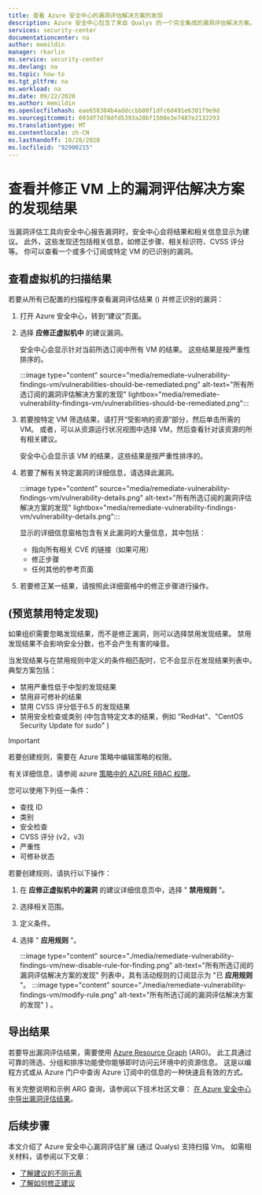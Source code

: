 ```yaml
---
title: 查看 Azure 安全中心的漏洞评估解决方案的发现
description: Azure 安全中心包含了来自 Qualys 的一个完全集成的漏洞评估解决方案。 在此页面上了解有关此安全中心扩展的详细信息。
services: security-center
documentationcenter: na
author: memildin
manager: rkarlin
ms.service: security-center
ms.devlang: na
ms.topic: how-to
ms.tgt_pltfrm: na
ms.workload: na
ms.date: 09/22/2020
ms.author: memildin
ms.openlocfilehash: eae658304b4addccbb08f1dfc6d491e6381f9e9d
ms.sourcegitcommit: 693df7d78dfd5393a28bf1508e3e7487e2132293
ms.translationtype: MT
ms.contentlocale: zh-CN
ms.lasthandoff: 10/28/2020
ms.locfileid: "92900215"
---
```

# <a name="view-and-remediate-findings-from-vulnerability-assessment-solutions-on-your-vms"></a>查看并修正 VM 上的漏洞评估解决方案的发现结果

当漏洞评估工具向安全中心报告漏洞时，安全中心会将结果和相关信息显示为建议。 此外，这些发现还包括相关信息，如修正步骤、相关标识符、CVSS 评分等。 你可以查看一个或多个订阅或特定 VM 的已识别的漏洞。

## <a name="view-findings-from-the-scans-of-your-virtual-machines"></a>查看虚拟机的扫描结果

若要从所有已配置的扫描程序查看漏洞评估结果 () 并修正识别的漏洞：

1. 打开 Azure 安全中心，转到“建议”页面。 

1. 选择 **应修正虚拟机中** 的建议漏洞。

    安全中心会显示针对当前所选订阅中所有 VM 的结果。 这些结果是按严重性排序的。 

    :::image type="content" source="media/remediate-vulnerability-findings-vm/vulnerabilities-should-be-remediated.png" alt-text="所有所选订阅的漏洞评估解决方案的发现" lightbox="media/remediate-vulnerability-findings-vm/vulnerabilities-should-be-remediated.png":::

1. 若要按特定 VM 筛选结果，请打开“受影响的资源”部分，然后单击所需的 VM。 或者，可以从资源运行状况视图中选择 VM，然后查看针对该资源的所有相关建议。

    安全中心会显示该 VM 的结果，这些结果是按严重性排序的。 

1. 若要了解有关特定漏洞的详细信息，请选择此漏洞。 

    :::image type="content" source="media/remediate-vulnerability-findings-vm/vulnerability-details.png" alt-text="所有所选订阅的漏洞评估解决方案的发现" lightbox="media/remediate-vulnerability-findings-vm/vulnerability-details.png":::

    显示的详细信息窗格包含有关此漏洞的大量信息，其中包括：
    
    * 指向所有相关 CVE 的链接（如果可用）
    * 修正步骤
    * 任何其他的参考页面

1. 若要修正某一结果，请按照此详细窗格中的修正步骤进行操作。


## <a name="disable-specific-findings-preview"></a> (预览禁用特定发现) 

如果组织需要忽略发现结果，而不是修正漏洞，则可以选择禁用发现结果。 禁用发现结果不会影响安全分数，也不会产生有害的噪音。

当发现结果与在禁用规则中定义的条件相匹配时，它不会显示在发现结果列表中。 典型方案包括：

- 禁用严重性低于中型的发现结果
- 禁用非可修补的结果
- 禁用 CVSS 评分低于6.5 的发现结果
- 禁用安全检查或类别 (中包含特定文本的结果，例如 "RedHat"、"CentOS Security Update for sudo" ) 

> [!IMPORTANT]
> 若要创建规则，需要在 Azure 策略中编辑策略的权限。
>
> 有关详细信息，请参阅 azure [策略中的 AZURE RBAC 权限](../governance/policy/overview.md#azure-rbac-permissions-in-azure-policy)。

您可以使用下列任一条件： 

- 查找 ID 
- 类别
- 安全检查 
- CVSS 评分 (v2，v3)  
- 严重性 
- 可修补状态 

若要创建规则，请执行以下操作：

1. 在 **应修正虚拟机中的漏洞** 的建议详细信息页中，选择 " **禁用规则** "。
1. 选择相关范围。
1. 定义条件。
1. 选择 " **应用规则** "。

    :::image type="content" source="./media/remediate-vulnerability-findings-vm/new-disable-rule-for-finding.png" alt-text="所有所选订阅的漏洞评估解决方案的发现" 列表中，具有活动规则的订阅显示为 "已 **应用规则** "。
        :::image type="content" source="./media/remediate-vulnerability-findings-vm/modify-rule.png" alt-text="所有所选订阅的漏洞评估解决方案的发现" ) 。
        

## <a name="export-the-results"></a>导出结果

若要导出漏洞评估结果，需要使用 [Azure Resource Graph](https://azure.microsoft.com/features/resource-graph/) (ARG)。 此工具通过可靠的筛选、分组和排序功能使你能够即时访问云环境中的资源信息。 这是以编程方式或从 Azure 门户中查询 Azure 订阅中的信息的一种快速且有效的方式。

有关完整说明和示例 ARG 查询，请参阅以下技术社区文章： [在 Azure 安全中心中导出漏洞评估结果](https://techcommunity.microsoft.com/t5/azure-security-center/exporting-vulnerability-assessment-results-in-azure-security/ba-p/1212091)。




## <a name="next-steps"></a>后续步骤
本文介绍了 Azure 安全中心漏洞评估扩展 (通过 Qualys) 支持扫描 Vm。 如需相关材料，请参阅以下文章：

- [了解建议的不同元素](security-center-recommendations.md)
- [了解如何修正建议](security-center-remediate-recommendations.md)
